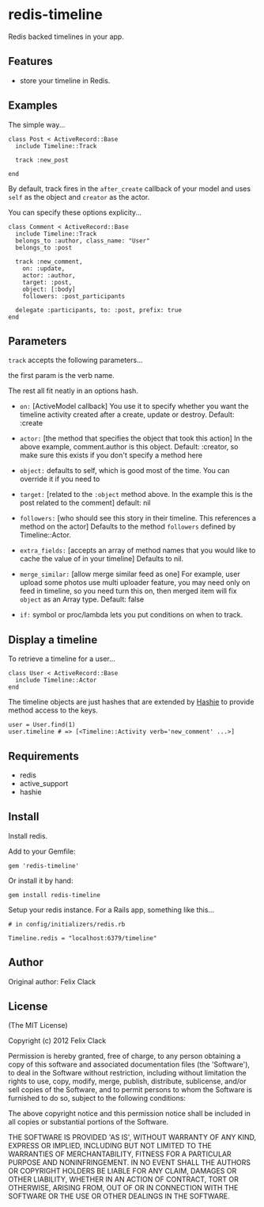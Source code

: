 redis-timeline
===========

Redis backed timelines in your app.

Features
--------

* store your timeline in Redis.

Examples
--------

The simple way...

    class Post < ActiveRecord::Base
      include Timeline::Track

      track :new_post

    end

By default, track fires in the `after_create` callback of your model and uses `self` as the object and `creator` as the actor.

You can specify these options explicity...

    class Comment < ActiveRecord::Base
      include Timeline::Track
      belongs_to :author, class_name: "User"
      belongs_to :post

      track :new_comment,
        on: :update,
        actor: :author,
        target: :post,
        object: [:body]
        followers: :post_participants

      delegate :participants, to: :post, prefix: true
    end

Parameters
----------

`track` accepts the following parameters...

the first param is the verb name.

The rest all fit neatly in an options hash.

* `on:` [ActiveModel callback]
  You use it to specify whether you want the timeline activity created after a create, update or destroy.
  Default: :create

* `actor:` [the method that specifies the object that took this action]
  In the above example, comment.author is this object.
  Default: :creator, so make sure this exists if you don't specify a method here

* `object:` defaults to self, which is good most of the time.
  You can override it if you need to

* `target:` [related to the `:object` method above. In the example this is the post related to the comment]
  default: nil

* `followers:` [who should see this story in their timeline. This references a method on the actor]
  Defaults to the method `followers` defined by Timeline::Actor.

* `extra_fields:` [accepts an array of method names that you would like to cache the value of in your timeline]
  Defaults to nil.

* `merge_similar:` [allow merge similar feed as one]
  For example, user upload some photos use multi uploader feature, you may need only on feed in timeline, so you need turn this on, then merged item will fix `object` as an Array type.
  Default: false

* `if:` symbol or proc/lambda lets you put conditions on when to track.

Display a timeline
------------------

To retrieve a timeline for a user...

    class User < ActiveRecord::Base
      include Timeline::Actor
    end

The timeline objects are just hashes that are extended by [Hashie](http://github.com/intridea/hashie) to provide method access to the keys.

    user = User.find(1)
    user.timeline # => [<Timeline::Activity verb='new_comment' ...>]

Requirements
------------

* redis
* active_support
* hashie

Install
-------

Install redis.

Add to your Gemfile:

    gem 'redis-timeline'

Or install it by hand:

    gem install redis-timeline

Setup your redis instance. For a Rails app, something like this...

    # in config/initializers/redis.rb

    Timeline.redis = "localhost:6379/timeline"

Author
------

Original author: Felix Clack

License
-------

(The MIT License)

Copyright (c) 2012 Felix Clack

Permission is hereby granted, free of charge, to any person obtaining
a copy of this software and associated documentation files (the
'Software'), to deal in the Software without restriction, including
without limitation the rights to use, copy, modify, merge, publish,
distribute, sublicense, and/or sell copies of the Software, and to
permit persons to whom the Software is furnished to do so, subject to
the following conditions:

The above copyright notice and this permission notice shall be
included in all copies or substantial portions of the Software.

THE SOFTWARE IS PROVIDED 'AS IS', WITHOUT WARRANTY OF ANY KIND,
EXPRESS OR IMPLIED, INCLUDING BUT NOT LIMITED TO THE WARRANTIES OF
MERCHANTABILITY, FITNESS FOR A PARTICULAR PURPOSE AND NONINFRINGEMENT.
IN NO EVENT SHALL THE AUTHORS OR COPYRIGHT HOLDERS BE LIABLE FOR ANY
CLAIM, DAMAGES OR OTHER LIABILITY, WHETHER IN AN ACTION OF CONTRACT,
TORT OR OTHERWISE, ARISING FROM, OUT OF OR IN CONNECTION WITH THE
SOFTWARE OR THE USE OR OTHER DEALINGS IN THE SOFTWARE.
